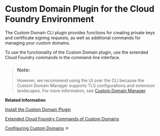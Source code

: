 <!-- loio1832fcd1eec9415694de50f620e5a522 -->

# Custom Domain Plugin for the Cloud Foundry Environment

The Custom Domain CLI plugin provides functions for creating private keys and certificate signing requests, as well as additional commands for managing your custom domains.

To use the functionality of the Custom Domain plugin, use the extended Cloud Foundry commands in the command-line interface.

> ### Note:  
> However, we recommend using the UI over the CLI because the Custom Domain Manager supports TLS configurations and extension landscapes. For more information, see [Custom Domain Manager](https://help.sap.com/docs/custom-domain/custom-domain-manager/what-is-custom-domain?version=Cloud).

**Related Information**  


[Install the Custom Domain Plugin](install-the-custom-domain-plugin-9f98dd0.md "Use the Custom Domain CLI plugin to configure and manage your custom domains.")

[Extended Cloud Foundry Commands of Custom Domains](extended-cloud-foundry-commands-of-custom-domains-4333dc9.md "The Custom Domain plugin includes commands that you can use to configure and manage your custom domains.")

[Configuring Custom Domains](https://help.sap.com/viewer/74af813c7ee2457cb5eddca0cc70a0c1/Cloud/en-US/1c6c729595f144d9a0bec1b4e2ef1299.html "To make sure that your domain is trusted and all application data is protected, you must first set up secure TLS/SSL communication. Then, make your application reachable via the custom domain and route traffic to it.") :arrow_upper_right:


